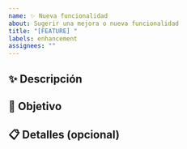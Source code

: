 ```yaml
---
name: ✨ Nueva funcionalidad
about: Sugerir una mejora o nueva funcionalidad
title: "[FEATURE] "
labels: enhancement
assignees: ""
---
```


## ✨ Descripción

<!-- Qué se quiere agregar o mejorar -->

## 🎯 Objetivo

<!-- Para qué sirve, por qué es útil -->

## 📋 Detalles (opcional)

<!-- Mockups, ideas adicionales, notas técnicas -->
